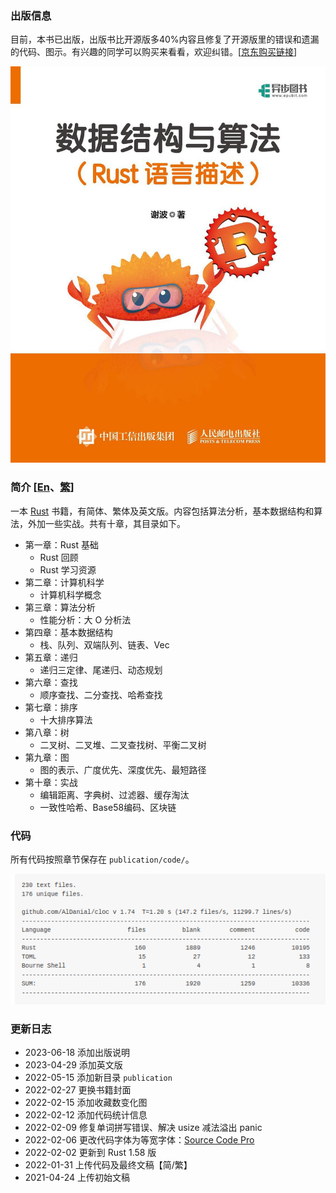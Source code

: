 ### 出版信息
目前，本书已出版，出版书比开源版多40%内容且修复了开源版里的错误和遗漏的代码、图示。有兴趣的同学可以购买来看看，欢迎纠错。[<a href="https://item.jd.com/14028670.html" target="_blank">京东购买链接</a>]

![PublishCover](./RustPublishCover.jpg)

### 简介 [[En](./README.md)、[繁](./README_TW.md)]
一本 [Rust](https://www.rust-lang.org/) 书籍，有简体、繁体及英文版。内容包括算法分析，基本数据结构和算法，外加一些实战。共有十章，其目录如下。

* 第一章：Rust 基础
    - Rust 回顾
    - Rust 学习资源
* 第二章：计算机科学
    - 计算机科学概念
* 第三章：算法分析
    - 性能分析：大 O 分析法
* 第四章：基本数据结构
    - 栈、队列、双端队列、链表、Vec
* 第五章：递归
    - 递归三定律、尾递归、动态规划
* 第六章：查找
    - 顺序查找、二分查找、哈希查找
* 第七章：排序
    - 十大排序算法
* 第八章：树
    - 二叉树、二叉堆、二叉查找树、平衡二叉树
* 第九章：图
    - 图的表示、广度优先、深度优先、最短路径
* 第十章：实战
    - 编辑距离、字典树、过滤器、缓存淘汰
    - 一致性哈希、Base58编码、区块链 

### 代码

所有代码按照章节保存在 `publication/code/`。

![code_statistics](./code_statistics.png)

<!-- ### 收藏数

![star](https://starchart.cc/QMHTMY/RustBook.svg)
-->

### 更新日志
* 2023-06-18 添加出版说明
* 2023-04-29 添加英文版
* 2022-05-15 添加新目录 `publication`
* 2022-02-27 更换书籍封面
* 2022-02-15 添加收藏数变化图
* 2022-02-12 添加代码统计信息
* 2022-02-09 修复单词拼写错误、解决 usize 减法溢出 panic
* 2022-02-06 更改代码字体为等宽字体：[Source Code Pro](https://github.com/adobe-fonts/source-code-pro)
* 2022-02-02 更新到 Rust 1.58 版
* 2022-01-31 上传代码及最终文稿【简/繁】
* 2021-04-24 上传初始文稿
